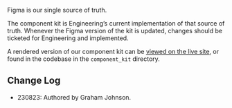 Figma is our single source of truth.

The component kit is Engineering’s current implementation of that source of truth. Whenever the Figma version of the kit is updated, changes should be ticketed for Engineering and implemented.

A rendered version of our component kit can be [viewed on the live site](https://commonwealth.im/components), or found in the codebase in the `component_kit` directory.

## Change Log

- 230823: Authored by Graham Johnson.
